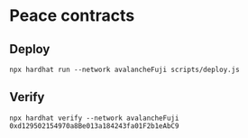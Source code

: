 # Peace contracts


## Deploy

```
npx hardhat run --network avalancheFuji scripts/deploy.js
```

## Verify

```
npx hardhat verify --network avalancheFuji 0xd129502154970a8Be013a184243fa01F2b1eAbC9
```
